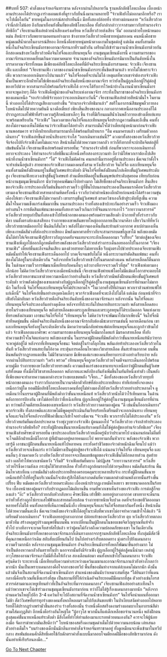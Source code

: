 ##บทที่ 507: คำสั่งของเจ้าหอจันทราชาด
หลังจากผ่านไปหลายวัน
ฐานหลักลัทธิโลหะเลือด เบื้องหน้าลานประลองได้ปรากฏเงาร่างผอมแห้งที่ดูราวกับยืนนิ่งมานานหลายปี
“จ้าวเฟิงยังไม่ออกมาอีกหรือ? เราจะไปเมื่อใดกัน”
ชายหนุ่มในอาภรณ์สกปรกยืนนิ่ง มือทั้งสองปล่อยทิ้ง ท่าทางผ่อนคลาย
“หวังเสี่ยวก้วย เจ้านี่กล้าไม่น้อย ถึงกับมาเยือนยังพื้นที่ของลัทธิโลหะเลือด ทั้งยังกล้ากล่าววาจาสามหาวกับท่านรองจ้าวลัทธิอีก”
เจียงซานเฟิงเอ่ยด้วยน้ำเสียงเคร่งเครียด
หวังเสี่ยวก้วยส่งเสียง ‘ฮึ่ม’ ออกมาด้วยใบหน้าหมองหม่น สีหน้าราวกับพยายามอดทนอย่างมาก
ข้างกายหวังเสี่ยวก้วยคือชายหนุ่มสองคน คนหนึ่งคือชายหนุ่มผมสีน้ำตาลในอาภรณ์สีทอง อีกหนึ่งคือชายหนุ่มหน้าตางดงามในชุดต่อสู้
แต่เดิม
คนทั้งสามคือหนึ่งในอัจฉริยะเซียนมังกรของอาณาจักรนภาที่รวมตัวกัน เตรียมไปเข้าร่วมงานน้ำชาเซียนมังกรด้วยกัน
อีกสองคนข้างหวังเสี่ยวก้วยคือจินไท่จื่อและเทียนหยุนจื่อ
งานชุมนุมเซียนมังกรนี้ ความสามารถของอาณาจักรนภายอดเยี่ยมเกินความคาดหมาย จำนวนของอัจฉริยะเซียนมังกรมีมากเป็นอันดับหนึ่งในบรรดาอาณาจักรทั้งหมด
มีเพียงแค่ลัทธิโลหะเลือดที่มีอัจฉริยะเซียนมังกรสามคน: จ้าวเฟิง เจียงซานเฟิง และเตี๋ยเย่
“เจียงซานเฟิง เวลาของงานน้ำชาเซียนมังกรกระชั้นชิดเข้ามาแล้ว หากไม่ใช่เพราะจ้าวเฟิง พวกเราคงออกเดินทางไปนานแล้ว”
จินไท่จื่ออดที่จะบ่นไม่ได้
เหตุผลที่พวกเขาจำต้องรอจ้าวเฟิงนั้นเป็นเพราะอีกฝ่ายไม่ใช่เพียงแค่อัจฉริยะอันดับหนึ่งของอาณาจักร ทว่ายังเป็นผู้ถูกเลือกผู้ไร้คู่ต่อสู้ของทวีปด้วย
หากสามารถไปพร้อมกับจ้าวเฟิงได้ อาจจะได้รับการไว้หน้าบ้างในงานน้ำชาเซียนมังกร
หากจะพูดง่ายๆ ก็คือ จ้าวเฟิงคือผู้นำของอัจฉริยะแห่งอาณาจักร กระทั่งเป็นราชาของอัจฉริยะเซียนมังกรของแดนเหนือ
“รองจ้าวลัทธิจ้าวบอกว่าจะออกเดินทางวันนี้”
เจียงซานเฟิงเอ่ยด้วยสีหน้ามั่นใจ
ในยามนี้ ห่างออกไปได้ปรากฏเสียงบางอย่างขึ้น
“ท่านรองจ้าวลัทธิมาแล้ว”
สตรีในอาภรณ์สีชมพูพลิ้วกายลง ใบหน้าเต็มไปด้วยความยินดี นางคือเตี๋ยเย่
เพียงสิ้นเสียงของนาง กลางอากาศเหนือลานประลองก็ได้ปรากฏกระแสไฟฟ้าที่สร้างความรู้สึกหนึบชาเล็กๆ ขึ้น
ร่างที่มีเรือนผมสีน้ำเงินพลิ้วกายลงข้างเตี๋ยเย่แทบจะพร้อมเพรียงกัน
“จ้าวเฟิง”
ในดวงตาของจินไท่จื่อและเทียนหยุนจื่อปรากฎความตื่นตะลึงขึ้น
คนทั้งสองไม่อาจมองเห็นได้ชัดเจนว่าจ้าวเฟิงมาได้อย่างไร
สามารถมั่นใจได้ว่าเตี๋ยเย่มุ่งหน้ามาก่อนจ้าวเฟิงนานพอสมควร ทว่าอีกฝ่ายกลับสามารถมาถึงได้พร้อมกับฝ่ายแรก
“อืม คนมาครบแล้ว เตรียมตัวออกเดินทาง”
จ้าวเฟิงเอ่ยขึ้นด้วยน้ำเสียงกระจ่างใส
“ออกเดินทางเช่นนี้?”
ดวงตาทั้งสองของหวังเสี่ยวก้วยจับจ้องไปยังจ้าวเฟิงโดยไม่ผละจาก สีหน้าเต็มไปด้วยความหวาดกลัว ทว่าก็ยังยากที่จะปกปิดจิตต่อสู้ที่เข้มข้นนั้นได้
เจียงซานเฟิงเอ่ยพร้อมด้วยรอยยิ้ม: “ท่านรองจ้าวลัทธิ ก่อนที่พวกเราจะออกเดินทางก็อยากจะประลอง ให้ท่านรองจ้าวลัทธิชี้แนะสักหนึ่งหรือสองกระบวนท่า ถือว่ามิให้พวกเราต้องไปเสียหน้าที่งานน้ำชาเซียนมังกร”
“ได้”
จ้าวเฟิงไม่คัดค้าน
คนเหล่านี้มารออยู่ที่ลานประลอง ชัดเจนว่าตั้งใจจะทำเช่นนี้อยู่แล้ว
สายตาของจ้าวเฟิงกวาดมองคนทั้งสาม หวังเสี่ยวก้วย จินไท่จื่อ และเทียนหยุนจื่อ คนทั้งสามมีพลังฝึกตนอยู่ในขั้นผู้วิเศษแท้ระดับต่ำ มีจินไท่จื่อที่พลังฝึกตนใกล้เคียงขั้นผู้วิเศษแท้ระดับสูง
เจียงซานเฟิงทะลวงเข้าสู่ขั้นผู้วิเศษแท้ ส่วนเตี๋ยเย่ติดอยู่ในขั้นมนุษย์แท้ระดับสุดยอด
เทียบกับก่อนหน้างานชุมนุมเซียนมังกร นับว่าทุกคนพัฒนาไปอย่างมาก ไม่เสียชื่อของอัจฉริยะเซียนมังกร
สิ้นเสียงของจ้าวเฟิง การประลองก็เริ่มต้นขึ้นอย่างรวดเร็ว
ผู้ที่ขึ้นไปบนลานประลองเป็นคนแรกคือหวังเสี่ยวก้วย เขามองเจียงซานเฟิงด้วยสายตาอำมหิตครั้งหนึ่ง ราวกับว่าคำตำหนิของอีกฝ่ายก่อนหน้าได้สร้างความขุ่นเคืองให้เขา
เจียงซานเฟิงไม่หวาดกลัว เขาบรรลุขั้นผู้วิเศษแท้ มรดกวิชาเองก็เข้าสู่ระดับที่สูงขึ้น ความมั่นใจในความแข็งแกร่งเพิ่มมากขึ้น
บนลานประลอง ร่างทั้งสองเข้าปะทะกันอย่างรวดเร็ว
จ้าวเฟิงมองอย่างสนใจ
การตัดสินแพ้ชนะของคนทั้งสองรวดเร็วเกินกว่าที่จินตนาการเอาไว้
“กายาวานรสวรรค์”
หวังเสี่ยวก้วยทุบกำปั้นทั้งสองเข้าไปที่หน้าอกของตนเองพร้อมคำรามเสียงต่ำ ผิวกายทั่วทั้งร่างราวกับศิลา บนตั้งตรงส่องแสงสีทอง ร่างกายของเขาพลันขยายใหญ่ออกกลายเป็นวานรศิลา
เสี้ยววินาทีที่หวังเสี่ยวก้วยชกหมัดออกไป พื้นดินก็สั่นไหว พลังที่ไม่อาจมองเห็นสั่นสะท้านห้วงอากาศ ตาเปล่ามองเห็นเพียงเงาหมัดสีม่วงที่ส่องประกายสีทอง มีพลังมหาศาลที่ราวกับจะสามารถบดขยี้ภูเขาได้
พลังของหมัดนั้นได้ทำให้เจียงซานเฟิงรู้สึกราวกับถูกกดทับจนแทบจะกระอักเลือดออกมา
“เปรี้ยง”
วิชาต่อสู้ของเจียงซานเฟิงเพิ่งถูกใช้ออกก็ถูกหมัดที่ทรงพลังของหวังเสี่ยวก้วยส่งร่างกระเด็นลอยออกไปในอากาศ
“เจียงซานเฟิง”
เตี๋ยเย่ตื่นตะลึงจนสิ้นเสียง มองด้วยสายตาไม่อยากเชื่อ รีบมุ่งตรงไปช่วยประคองเจียงซานเฟิง
หมัดนั้นทำให้เจียงซานเฟิงกระเด็นออกไป บาดเจ็บจนขยับไม่ได้
หนึ่งกระบวนท่าตัดสินแพ้ชนะ
คนทั้งสองไม่ได้อยู่ในระดับเดียวกัน
“หลังจากที่หวังเสี่ยวก้วยเข้าไปในมรดกต่างแดน พลังสายเลือดก็ตื่นมากขึ้น ในด้านความเร็วการพัฒนาเมื่อเทียบกับคนอื่นๆ แล้วบางทีอาจจะรวดเร็วที่สุด”
จ้าวเฟิงเพ่งตามองเล็กน้อย ไม่คิดว่าหวังเสี่ยวก้วยจะลงมือหนักเช่นนี้
เจียงซานเฟิงพ่ายแพ้โดยไม่มีแม้แต่โอกาสจะตอบโต้
หวังเสี่ยวก้วยเอาชนะเขาด้วยความเหนือกว่าอย่างสิ้นเชิง
หวังเสี่ยวก้วยมีพลังฝึกตนเพียงขั้นผู้วิเศษแท้ระดับต่ำ ทว่าพลังต่อสู้ของเขาแตกต่างกับผู้ถูกเลือกผู้ไร้คู่ต่อสู้ในงานชุมนุมเซียนมังกรที่ผ่านมาไม่มากนัก
ในเรื่องนี้
จินไท่จื่อและเทียนหยุนจื่อไม่ประหลาดใจ
“ในเวลาครึ่งปีที่ผ่านมา พวกเราล้วนพ่ายแพ้ให้แก่เด็กนี่”
จินไท่จื่อเอ่ยขึ้นอย่างหงุดหงิดเล็กๆ
พวกจ้าวเฟิงอดที่จะตะลึงไปไม่ได้
แต่เดิม ก่อนหน้าที่จ้าวเฟิงยังไม่กลับมา หวังเสี่ยวก้วยคืออัจฉริยะอันดับหนึ่งของอาณาจักรนภา
หลังจากนั้น
จินไท่จื่อและเทียนหยุนจื่อจึงประลองกันอย่างดุเดือด
หลังจากที่ปะทะกันไปหลายสิบกระบวนท่า พลังสายเลือดสองสายในร่างของเทียนหยุนจื่อ พลังสายเลือดของตระกูลเทียนและตระกูลหยุนก็ได้ระเบิดออก จิตแห่งดาบที่ทรงพลังผ่าเมฆา เอาชนะจินไท่จื่อไป
“เทียนหยุนจื่อ ไม่คิดว่าเจ้าจะพัฒนาไปมากเพียงนี้”
จินไท่จื่อมีท่าทีหดหู่ขมขื่น อดีตอัจฉริยะอันดับหนึ่งของอาณาจักรกลับต้องมีชะตากรรมเช่นนี้
หลายเดือนก่อน เขาและเทียนหยุนจื่อยังอยู่ในระดับเดียวกัน มิคาดว่ายามนี้กลับพ่ายแพ้ต่อเทียนหยุนจื่อและถูกก้าวข้ามไปแล้ว
จ้าวเฟิงลอบผงกศีรษะ ความสามารถของเทียนหยุนจื่อมีมากโดยแท้ มีมรดกสายเลือด ทั้งยังทำความเข้าใจในจิตแห่งดาบ พลังของเขานั้น ในบรรดาผู้ฝึกตนที่มีพลังต่ำกว่าขั้นนายเหนือแท้นับว่ายากจะหาคู่ต่อสู้ได้
หลังจากที่เทียนหยุนจื่อชนะ จิตต่อสู้ในร่างก็ลุกโชน พลันเอ่ยท้าประลองหวังเสี่ยวก้วยในทันที
หวังเสี่ยวก้วยแสยะยิ้มโอ้อวด กระตุ้นการเคลื่อนไหวของวิชาสายเลือด สั่นสะท้านอากาศ บนพื้นดินพลันปรากฏรอยแตกขึ้น
ไม่มีวิชามากมาย มีเพียงแค่แรงของคนที่หยาบกระด้างอย่างเรียบง่าย
หลังจากผ่านไปสิบกระบวนท่า
“เคร้ง พรวด”
เทียนหยุนจื่อถูกหวังเสี่ยวก้วยโจมตีจนกระเด็นออกไปพร้อมดาบคู่มือ
ร่างกายของหวังเสี่ยวก้วยทรงพลัง ความแข็งแกร่งของเขาแทบจะเหนือกว่าผู้ฝึกตนขั้นผู้วิเศษแท้ทั้งหมด ทั้งเมื่อใช้วิชาสายเลือดออก พลังกายและพลังป้องกันยังเพิ่มขึ้นในทันทีหนึ่งเท่าตัว เป็นพลังที่เพียงพอจะทำลายความแตกต่างระหว่างขอบเขตพลัง
“เจี๊ยก...”
มือทั้งสองของหวังเสี่ยวก้วยทุบที่หน้าอกของตนเอง ร่างราวกับกลายเป็นวานรศิลาตัวยักษ์ที่ส่องประกายสีทอง ท่าทีเย่อหยิ่งจองหองเหนือกว่าผู้ใด
ยอดฝีมือลัทธิโลหะเลือดบางคนที่อยู่ไม่ห่างมองไปยังหวังเสี่ยวก้วยอย่างประหลาดใจ
ดูเหมือนว่าในบรรดาผู้ฝึกตนที่มีพลังต่ำกว่าขั้นนายเหนือแท้ หวังเสี่ยวก้วยนับได้ว่าไร้เทียมทาน
ในด้านพลังกายการป้องกัน เขาไม่ด้อยไปกว่าชื่อเฉิงเทียน ผู้ถูกเลือกผู้ไร้คู่ต่อสู้ในงานชุมนุมเซียนมังกรที่ผ่านมา ทว่าพลังโจมตีสายเลือดของเขาเหนือกว่า
หวังเสี่ยวก้วยกวาดตามองผู้คน
“ดี เช่นนั้นก็ออกเดินทาง”
พวกจ้าวเฟิง ทั้งสภาพดีและสภาพไม่ดีพูดคุยประเมินกันเรียบร้อยก็เตรียมตัวจะออกเดินทาง
เทียนหยุนจื่อและจินไท่จื่อหลังจากที่ฟังคำชี้แนะก็เข้าใจอย่างชัดเจน
“จ้าวเฟิง พวกเรายังไม่ได้ประลองกัน”
หวังเสี่ยวก้วยแย้มยิ้มแปลกประหลาด ร่างพุ่งวูบขวางจ้าวเฟิง
ผู้คนมองไป
“หวังเสี่ยวก้วย เจ้ากล้าท้าประลองท่านรองจ้าวลัทธิหรือ? กระทั่งผู้ฝึกตนขั้นนายเหนือแท้บางคนยังไม่ใช่คู่ต่อสู้ของท่านจ้าวลัทธิเลย”
เจียงซานเฟิงส่ายศีรษะด้วยรอยยิ้ม
เขาประลองกับหวังเสี่ยวก้วยเมื่อครู่นับว่าประมาทไป แน่นอนย่อมไม่ลืมที่จะโจมตีอีกฝ่ายเมื่อมีโอกาส
ผู้ที่เฝ้ามองอยู่หลายคนผงะไป พยายามกลั้นหัวเราะ
พลังของจ้าวเฟิง พวกเขารู้ดี เอาชนะผู้ฝึกตนขั้นนายเหนือแท้ไปหลายคน กระทั่งคร่าชีวิตของจ้าวตำหนักฉินเจี่ยนไป
แม้ว่าหวังเสี่ยวก้วยจะแข็งแกร่ง ทว่าไม่มีทางเป็นคู่ต่อสู้ของจ้าวเฟิงได้
แน่นอนว่าจินไท่จื่อ เทียนหยุนจื่อ และคนอื่นๆ ล้วนคาดหวัง บางทีหวังเสี่ยวก้วยอาจจะเปิดเผยข้อมูลของจ้าวเฟิงขึ้นได้อีกหลายส่วน
สุดท้ายแล้ว ผลก็ทำให้พวกเขาผิดหวัง
“เริ่มสิ”
จ้าวเฟิงแย้มยิ้มบาง ไม่ปฏิเสธ
“กายาวานรสวรรค์”
หวังเสี่ยวก้วยไร้ซึ่งความลังเล กระตุ้นใช้วิชาสายเลือด ทั่วทั้งร่างถูกล้อมรอบไปด้วยจุดสีทอง หมัดสั่นสะท้าน พื้นดินไหวสะเทือน เงาหมัดสีม่วงส่องประกายสีทองครอบคลุมระยะหลายสิบจ้าง
กระทั่งผู้ฝึกตนขั้นนายเหนือแท้ทั่วไปที่อยู่ในบริเวณนั้นก็จะต้องรู้สึกได้ถึงแรงกดดันที่ความแตกต่างด้านพลังกายนั้นสร้างขึ้น
เปรี้ยง ฟึ่บ
หมัดของหวังเสี่ยวก้วยลดระดับลง เบื้องหน้าปรากฏเงาหมัดไหลยาว ขยายขนาดออกเป็นร้อยจ้าง
เบื้องหน้าของผู้คนราวกับปรากฏดอกไม้ผลิบานขึ้น
ยามที่พวกเขาเห็นร่างของจ้าวเฟิง การต่อสู้ก็จบลงแล้ว
“อ๊ะ”
หวังเสี่ยวก้วยกลับหัวกลับหาง ศีรษะชี้ดิน เท้าชี้ฟ้า ลอยอยู่กลางอากาศ
เขาอยากจะดิ้นรน ทว่าทั่วทั้งร่างถูกโซ่กระแสไฟฟ้าและสายลมโอบล้อม ร่างกายชาหนึบเจ็บปวด อดที่จะร้องขอชีวิตออกมาหลายครั้งไม่ได้
คนทั้งหลายที่เห็นภาพนั้นนิ่งอึ้ง
เทียนหยุนจื่อและจินไท่จื่อสบตากันครั้งหนึ่ง สีหน้าเต็มไปด้วยความตื่นตะลึง
ชัดเจนว่าพลังของจ้าวเฟิงได้อยู่ในระดับที่พวกเขาไม่อาจทำความเข้าใจได้แล้ว
“ดี เตรียมตัวออกเดินทาง”
จ้าวเฟิงลอยอยู่กลางอากาศ ปล่อยเท้าของหวังเสี่ยวก้วย
ตุบ
หวังเสี่ยวก้วยตกลงมาหัวทิ่ม สร้างหลุมรูปร่างมนุษย์ขึ้นบนพื้น
หากเปลี่ยนเป็นผู้ฝึกตนในขอบเขตจิตวิญญาณที่แท้จริงทั่วไป บางทีอาจจะบาดเจ็บสาหัสไปแล้ว ทว่าผู้คนไม่กังวลถึงความปลอดภัยของเขา
ในวันเดียวกัน
อัจฉริยะเซียนมังกรทั้งหกของอาณาจักรนภาก็เดินทางออกจากฐานหลักลัทธิโลหะเลือด
ทั้งกลุ่มมีสัตว์ขี่ที่คุณภาพเหนือกว่าเดิม สลับสับเปลี่ยนกันไป บินไปอย่างเร่งรีบตลอดทาง มุ่งตรงไปยังแดนกลาง ความเร็วมากนัก
หลังจากงานชุมนุมเซียนมังกร อัจฉริยะเซียนมังกรทั้งหกก็พัฒนาขึ้นอย่างมาก ไม่จำเป็นต้องหวาดกลัวอันตรายในป่า
นอกจากนั้นยังมีจ้าวเฟิง ผู้ถูกเลือกผู้ไร้คู่ต่อสู้คนนี้นำมา เหล่าผู้อาวุโสของอาณาจักรนภาไม่มีสิ่งใดให้กังวล
สองเดือนต่อมา
คนทั้งหกเข้าไปในแดนกลาง
จ้าวเฟิงครุ่นคิดว่า ระยะทางนี้ เมื่อเทียบกับความห่างระหว่างแคว้นเมฆาและอาณาจักรนภาแล้วยังห่างไกลกว่ามากนัก
นั่นเป็นเพราะแดนกลางคือใจกลางของทวีป พื้นที่ของมันห่างจากแต่ล่ะแดนไม่มากนัก
ดังนั้นแล้วมันจึงเป็นสถานที่จัดงานน้ำชาเซียนมังกร ตำแหน่งของมันนับว่าเหมาะสมที่สุด
“ได้ยินมาว่าที่แดนกลางนี่คือบริเวณที่แข็งแกร่งที่สุด เป็นสถานที่ที่ให้กำเนิดอัจฉริยะยอดฝีมือมากที่สุด ตัวอย่างเช่นโอรสสวรรค์สามตาและหยูเทียนฮ่าวที่เป็นอัจฉริยะที่มาจากแดนกลาง”
เจียงซานเฟิงเอ่ยอย่างสะเทือนใจ
แม้ว่าพวกเขาจะได้เข้าร่วมงานชุมนุมเซียนมังกรมาก่อน ทว่าก็ไม่ได้รู้เรื่องแดนกลางมากนัก
“หลังจากผ่านแคว้นใหญ่ไปอีก 3-4 แคว้นก็จะไปถึงสถานที่จัดงานน้ำชาเซียนมังกร”
จินไท่จื่อนำแผนที่ออกมา
ไม่ช้า สัตว์วิเศษที่บรรทุกร่างของคนทั้งหกก็หลอมรวมไปกับเส้นขอบฟ้า
ในป่าเงียบสงัดห่างออกไปหลายร้อยลี้ได้ปรากฏร่างพร่ามัวขึ้นสองร่าง
ร่างทั้งสองนั้น ร่างหนึ่งคือสตรีงดงามร่างผอมบางในอาภรณ์สีดำ สวมใส่มงกุฎสีดำ อีกหนึ่งคือร่างอันใหญ่โต
“ผู้อาวุโส พวกนั้นก็แค่เด็กเหลือขอจำนวนหนึ่ง พลังฝึกตนสูงสุดแค่ขั้นนายเหนือแท้ระดับต่ำ มีสิ่งใดที่ทำให้ท่านต้องมาแกะรอยด้วยตนเองกัน? ควรจะให้ผู้น้อยลงมือ จัดการฆ่าพวกมันเสียดีกว่า”
ใบหน้าของสตรีงดงามชุดดำเต็มไปด้วยความนอบน้อม เอ่ยเสนอตัวอย่างเต็มใจ
“บนร่างของเด็กนั่นมีกลิ่นอายคำสั่งเจ้าหอจันทราชาดอยู่ ทั้งดูเหมือนจะเพิ่งเข้ามาในทวีปกลาง สหพันธ์แดนศักดิ์สิทธิ์เคยใช้กับดักตราคำสั่งแบบนี้มาลอบโจมตียอดฝีมือของลัทธิเรามาก่อน ดังนั้นอย่าเพิ่งรีบร้อนลงมือ...”


[Go To Next Chapter]( ./67.md)